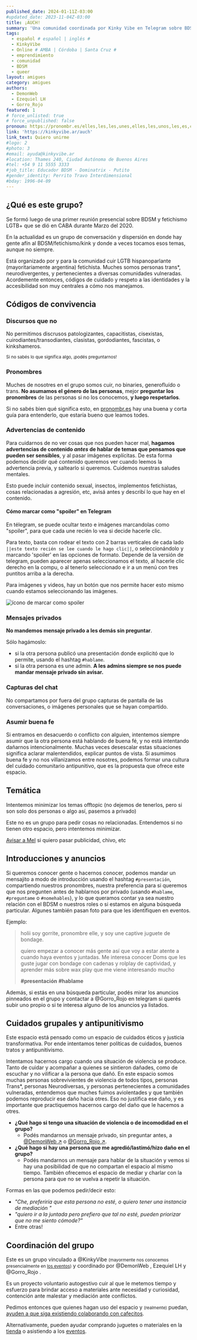 ```yaml
---
published_date: 2024-01-11Z-03:00
#updated_date: 2023-11-04Z-03:00
title: ¡AUCH!
summary: 'Una comunidad coordinada por Kinky Vibe en Telegram sobre BDSM, fetichismo y prácticas disidentes. Reglas, información, y códigos de convivencia que manejamos.'
tags:
  - español # español | inglés #
  - KinkyVibe
  - Online # AMBA | Córdoba | Santa Cruz #
  - emprendimiento
  - comunidad
  - BDSM
  - queer
layout: amigues
category: amigues
authors:
  - DemonWeb
  - Ezequiel LH
  - Gorro_Rojo
featured: 1
# force_unlisted: true
# force_unpublished: false
pronoun: https://pronombr.es/elles,les,les,unes,elles,les,unos,les,es,co,
link: 'https://kinkyvibe.ar/auch'
link_text: Quiero unirme
#logo: 2
#photo: 3
#email: ayuda@kinkyvibe.ar
#location: Thames 240, Ciudad Autónoma de Buenos Aires
#tel: +54 9 11 5555 3333
#job_title: Educador BDSM - Dominatrix - Putito
#gender_identity: Perrito Travo Interdimensional
#bday: 1996-04-09
---
```


<script>
  import spoiler from './media/AUCH/spoiler.png'
</script>

## ¿Qué es este grupo?

Se formó luego de una primer reunión presencial sobre BDSM y fetichismo LGTB+ que se dió en CABA durante Marzo del 2020.

En la actualidad es un grupo de conversación y dispersión en donde hay gente afín al BDSM/fetichismo/kink y donde a veces tocamos esos temas, aunque no siempre.

Está organizado por y para la comunidad cuir LGTB hispanoparlante (mayoritariamente argentina) fetichista. Muches somos personas trans\*, neurodivergentes, y pertenecientes a diversas comunidades vulneradas. Acordemente entonces, códigos de cuidado y respeto a las identidades y la accesibilidad son muy centrales a cómo nos manejamos.

## Códigos de convivencia

### Discursos que no

No permitimos discrusos patologizantes, capacitistas, cisexistas, cuirodiantes/transodiantes, clasistas, gordodiantes, fascistas, o kinkshameros. 

<small>Si no sabés lo que significa algo, ¡podés preguntarnos!</small>

### Pronombres

Muches de nosotres en el grupo somos cuir, no binaries, generofluído o trans. **No asumamos el género de las personas**, mejor **preguntar los pronombres** de las personas si no los conocemos, **y luego respetarlos**.

Si no sabés bien qué significa esto, en [pronombr.es](https://pronombr.es) hay una buena y corta guía para entenderlo, que estaría bueno que leamos todes.

### Advertencias de contenido

Para cuidarnos de no ver cosas que nos pueden hacer mal, **hagamos advertencias de contenido _antes_ de hablar de temas que pensamos que pueden ser sensibles**, y al pasar imágenes explícitas. De esta forma podemos decidir qué contenido queremos ver cuando leemos la advertencia previa, y saltearlo si queremos. Cuidemos nuestras saludes mentales. 

Esto puede incluir contenido sexual, insectos, implementos fetichistas, cosas relacionadas a agresión, etc, avisá antes y describí lo que hay en el contenido. 

#### Cómo marcar como "spoiler" en Telegram

En télegram, se puede ocultar texto e imágenes marcandolas como "spoiler", para que cada une recién lo vea si decide hacerle clic. 

Para texto, basta con rodear el texto con 2 barras verticales de cada lado `||este texto recién se lee cuando le hago clic||`, o seleccionándolo y marcando 'spoiler' en las opciones de formato. Depende de la versión de telegram, pueden aparecer apenas seleccionamos el texto, al hacerle clic derecho en la compu, o al tenerlo seleccionado e ir a un menú con tres puntitos arriba a la derecha.

Para imágenes y videos, hay un botón que nos permite hacer esto mismo cuando estamos seleccionando las imágenes. 

![ícono de marcar como spoiler]({spoiler})

### Mensajes privados

**No mandemos mensaje privado a les demás sin preguntar**.

Sólo hagámoslo:

- si la otra persona publicó una presentación donde explicitó que lo permite, usando el hashtag `#hablame`.
- si la otra persona es une admin. **A les admins siempre se nos puede mandar mensaje privado sin avisar.**

### Capturas del chat

No compartamos por fuera del grupo capturas de pantalla de las conversaciones, o imágenes personales que se hayan compartido.

### Asumir buena fe

Si entramos en desacuerdo o conflicto con alguien, intentemos siempre asumir que la otra persona está hablando de buena fé, y no está intentando dañarnos intencionalmente. Muchas veces desescalar estas situaciones significa aclarar malentendidos, explicar puntos de vista. Si asumimos buena fe y no nos villanizamos entre nosotres, podemos formar una cultura del cuidado comunitario antipunitivo, que es la propuesta que ofrece este espacio.

## Temática

Intentemos minimizar los temas offtopic (no dejemos de tenerlos, pero si son solo dos personas o algo así, pasemos a privado)

Este no es un grupo para pedir cosas no relacionadas. Entendemos si no tienen otro espacio, pero intentemos minimizar.

[Avisar a Mel](http://t.me/DemonWeb) si quiero pasar publicidad, chivo, etc

## Introducciones y anuncios

Si queremos conocer gente o hacernos conocer, podemos mandar un mensajito a modo de introducción usando el hashtag `#presentación`, compartiendo nuestros pronombres, nuestra preferencia para si queremos que nos pregunten antes de hablarnos por privado (usando `#hablame`, `#preguntame` o `#nomehables`), y lo que queramos contar ya sea nuestro relación con el BDSM o nuestros roles o si estamos en alguna búsqueda particular. Algunes también pasan foto para que les identifiquen en eventos.

Ejemplo:

> holii soy gorrite, pronombre elle, y soy une captive juguete de bondage.
>
> quiero empezar a conocer más gente así que voy a estar atente a cuando haya eventos y juntadas. Me interesa conocer Doms que les guste jugar con bondage con cadenas y rolplay de captividad, y aprender más sobre wax play que me viene interesando mucho
>
> **#presentación** **#hablame**

Además, si estás en una búsqueda particular, podés mirar los anuncios pinneados en el grupo y contactar a @Gorro_Rojo en telegram si querés subir uno propio o si te interesa alguno de los anuncios ya listados.

## Cuidados grupales y antipunitivismo

Este espacio está pensado como un espacio de cuidados éticos y justicia transformativa. Por ende intentamos tener políticas de cuidados, buenos tratos y antipunitivismo.

Intentamos hacernos cargo cuando una situación de violencia se produce. Tanto de cuidar y acompañar a quienes se sintieron dañades, como de escuchar y no vilificar a la persona que dañó. En este espacio somos muchas personas sobrevivientes de violencia de todos tipos, personas Trans\*, personas Neurodiversas, y personas pertenecientes a comunidades vulneradas, entendemos que muches fuimos aviolentades y que también podemos reproducir ese daño hacia otres. Eso no justifica ese daño, y es importante que practiquemos hacernos cargo del daño que le hacemos a otres.

- **¿Qué hago si tengo una situación de violencia o de incomodidad en el grupo?**  
  - Podés mandarnos un mensaje privado, sin preguntar antes, a [\@DemonWeb ↗️](https://t.me/DemonWeb) o [\@Gorro_Rojo ↗️](https://t.me/Gorro_Rojo).
- **¿Qué hago si hay una persona que me agredió/lastimó/hizo daño en el grupo?**  
  - Podés mandarnos un mensaje para hablar de la situación y vemos si hay una posibilidad de que no compartan el espacio al mismo tiempo. También ofrecemos el espacio de mediar y charlar con la persona para que no se vuelva a repetir la situación.

Formas en las que podemos pedir/decir esto:

- _"Che, preferiría que esta persona no esté, o quiero tener una instancia de mediación "_
- _"quiero ir a la juntada pero prefiero que tal no esté, pueden priorizar que no me siento cómode?"_
- Entre otras!

## Coordinación del grupo

Este es un grupo vinculado a @KinkyVibe <small>(mayormente nos conocemos presencialmente en <a href="/calendario?tags=KinkyVibe">los eventos</a>)</small> y coordinado por @DemonWeb , Ezequiel LH y @Gorro_Rojo .

Es un proyecto voluntario autogestivo cuir al que le metemos tiempo y esfuerzo para brindar acceso a materiales ante necesidad y curiosidad, contención ante malestar y mediación ante conflictos.

Pedimos entonces que quienes hagan uso del espacio y <small>(realmente)</small> puedan, [ayuden a que siga existiendo colaborando con cafecitos](https://cafecito.app/kinkyvibe).

Alternativamente, pueden ayudar comprando juguetes o materiales en la [tienda](https://tienda.kinkyvibe.ar) o asistiendo a los [eventos](/calendario?tags=KinkyVibe).

<!-- - [Canal de télegram con eventos y materiales](https://t.me/BDSMtextos) -->
